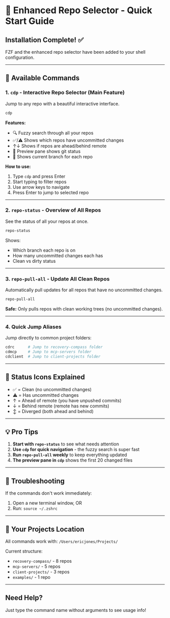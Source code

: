 # 🚀 Enhanced Repo Selector - Quick Start Guide

## Installation Complete! ✅

FZF and the enhanced repo selector have been added to your shell configuration.

---

## 🎯 Available Commands

### 1. **`cdp`** - Interactive Repo Selector (Main Feature)
Jump to any repo with a beautiful interactive interface.

```bash
cdp
```

**Features:**
- 🔍 Fuzzy search through all your repos
- ✅/⚠️ Shows which repos have uncommitted changes
- ↑↓ Shows if repos are ahead/behind remote
- 📁 Preview pane shows git status
- 🌿 Shows current branch for each repo

**How to use:**
1. Type `cdp` and press Enter
2. Start typing to filter repos
3. Use arrow keys to navigate
4. Press Enter to jump to selected repo

---

### 2. **`repo-status`** - Overview of All Repos
See the status of all your repos at once.

```bash
repo-status
```

Shows:
- Which branch each repo is on
- How many uncommitted changes each has
- Clean vs dirty status

---

### 3. **`repo-pull-all`** - Update All Clean Repos
Automatically pull updates for all repos that have no uncommitted changes.

```bash
repo-pull-all
```

**Safe:** Only pulls repos with clean working trees (no uncommitted changes).

---

### 4. **Quick Jump Aliases**
Jump directly to common project folders:

```bash
cdrc      # Jump to recovery-compass folder
cdmcp     # Jump to mcp-servers folder
cdclient  # Jump to client-projects folder
```

---

## 🎨 Status Icons Explained

- ✅ = Clean (no uncommitted changes)
- ⚠️ = Has uncommitted changes
- ↑ = Ahead of remote (you have unpushed commits)
- ↓ = Behind remote (remote has new commits)
- ↕️ = Diverged (both ahead and behind)

---

## 💡 Pro Tips

1. **Start with `repo-status`** to see what needs attention
2. **Use `cdp` for quick navigation** - the fuzzy search is super fast
3. **Run `repo-pull-all` weekly** to keep everything updated
4. **The preview pane in `cdp`** shows the first 20 changed files

---

## 🔧 Troubleshooting

If the commands don't work immediately:
1. Open a new terminal window, OR
2. Run: `source ~/.zshrc`

---

## 📂 Your Projects Location
All commands work with: `/Users/ericjones/Projects/`

Current structure:
- `recovery-compass/` - 8 repos
- `mcp-servers/` - 5 repos
- `client-projects/` - 3 repos
- `examples/` - 1 repo

---

## Need Help?
Just type the command name without arguments to see usage info!
